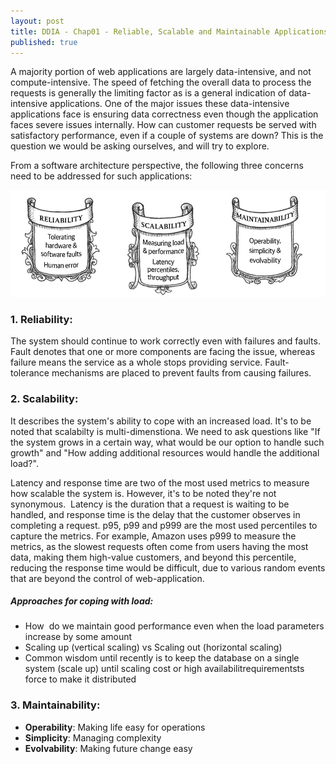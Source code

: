 ```yaml
---
layout: post
title: DDIA - Chap01 - Reliable, Scalable and Maintainable Applications
published: true
---
```


A majority portion of web applications are largely data-intensive, and not compute-intensive. The speed of fetching the overall data to process the requests is generally the limiting factor as is a general indication of data-intensive applications. One of the major issues these data-intensive applications face is ensuring data correctness even though the application faces severe issues internally. How can customer requests be served with satisfactory performance, even if a couple of systems are down? This is the question we would be asking ourselves, and will try to explore.


From a software architecture perspective, the following three concerns need to be addressed for such applications:

![](../images/ddia/chap01_intro.png)

### 1. Reliability: 
The system should continue to work correctly even with failures and faults. Fault denotes that one or more components are facing the issue, whereas failure means the service as a whole stops providing service. Fault-tolerance mechanisms are placed to prevent faults from causing failures.


### 2. Scalability: 
It describes the system's ability to cope with an increased load. It's to be noted that scalabilty is multi-dimenstiona. We need to ask questions like "If the system grows in a certain way, what would be our option to handle such growth" and "How adding additional resources would handle the additional load?".

Latency and response time are two of the most used metrics to measure how scalable the system is. However, it's to be noted they're not synonymous.  Latency is the duration that a request is waiting to be handled, and response time is the delay that the customer observes in completing a request. p95, p99 and p999 are the most used percentiles to capture the metrics. For example, Amazon uses p999 to measure the metrics, as the slowest requests often come from users having the most data, making them high-value customers, and beyond this percentile, reducing the response time would be difficult, due to various random events that are beyond the control of web-application.

##### Approaches for coping with load:
- How  do we maintain good performance even when the load parameters increase by some amount
- Scaling up (vertical scaling) vs Scaling out (horizontal scaling)
- Common wisdom until recently is to keep the database on a single system (scale up) until scaling cost or high availabilitrequirementsts force to make it distributed


### 3. Maintainability:
- **Operability**: Making life easy for operations
- **Simplicity**: Managing complexity
- **Evolvability**: Making future change easy

